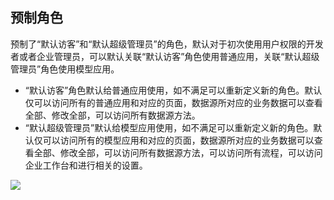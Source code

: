 ## 预制角色
预制了“默认访客”和“默认超级管理员”的角色，默认对于初次使用用户权限的开发者或者企业管理员，可以默认关联“默认访客”角色使用普通应用，关联“默认超级管理员”角色使用模型应用。
- “默认访客”角色默认给普通应用使用，如不满足可以重新定义新的角色。默认仅可以访问所有的普通应用和对应的页面，数据源所对应的业务数据可以查看全部、修改全部，可以访问所有数据源方法。
- “默认超级管理员”默认给模型应用使用，如不满足可以重新定义新的角色。默认仅可以访问所有的模型应用和对应的页面，数据源所对应的业务数据可以查看全部、修改全部，可以访问所有数据源方法，可以访问所有流程，可以访问企业工作台和进行相关的设置。

![](https://qcloudimg.tencent-cloud.cn/raw/e5862f0ada028f6b535bb6c4570619ae.png)

